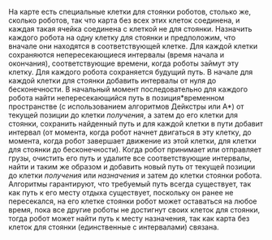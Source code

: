 На карте есть специальные клетки для стоянки роботов, столько же, сколько роботов, так что карта без всех этих клеток соединена, и каждая такая ячейка соединена с клеткой не для стоянки.
Назначить каждого робота на одну клетку для стоянки и предположим, что вначале они находятся в соответствующей клетке.
Для каждой клетки сохраняются непересекающиеся интервалы (время начала и окончания), соответствующие времени, когда роботы займут эту клетку. Для каждого робота сохраняется будущий путь. В начале для каждой клетки для стоянки добавить интервалы от нуля до бесконечности.
В начальный момент последовательно для каждого робота найти непересекающийся путь в позиция\*временном пространстве (с использованием алгоритмов Дейкстры или A*) от текущей позиции до клетки *получения*, а затем до его клетки для стоянки, сохранить найденный путь и для каждой клетки в пути добавит интервал (от момента, когда робот начнет двигаться в эту клетку, до момента, когда робот завершает движение из этой клетки, для клетки для стоянки до бесконечности).
Когда робот принимает или отправляет грузы, очистить его путь и удалите все соответствующие интервалы, найти и таким же образом и добавить новый путь от текущей позиции до клетки *получения* или *назначения* и затем до клетки стоянки робота.
Алгоритмы гарантируют, что требуемый путь всегда существует, так как путь к его месту отдыха существует, поскольку он ранее не пересекался, на его клетке стоянки робот может оставаться на любое время, пока все другие роботы не достигнут своих клеток для стоянки, тогда робот может найти путь к месту назначения, так как карта без клеток для стоянки (единственные с интервалами) связана.